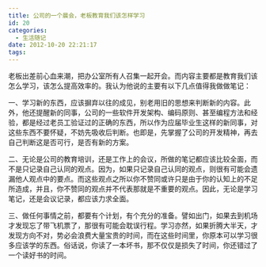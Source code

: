 ```yaml
---
title: 公司的一个晨会，老板教育我们该怎样学习
id: 20
categories:
  - 生活随记
date: 2012-10-20 22:21:17
tags:
---
```


老板出差前心血来潮，把办公室所有人召集一起开会。而内容主要都是教育我们该怎么学习，该怎么提高效率的。我认为他说的主要有以下几点值得我做做笔记：

一、学习新的东西，应该摒弃以往的成见，别老用旧的思想来判断新的内容。此外，他还提醒新的同事，公司的一些软件开发架构、编码原则、甚至编程方法和经验，都是经过老员工验证过的正确的东西，所以作为应届毕业生这样的新同事，对这些东西不要怀疑，不妨先吸收后判断。也即是，先掌握了公司的开发精神，再去自己判断这是否可行，是否有新的方案。

二、无论是公司的教育培训，还是工作上的会议，所做的笔记都应该比较全面，而不是只记录自己认同的观点。因为，如果只记录自己认同的观点，则很有可能会遗漏他人观点中的要点。而这些观点之所以你不赞同或许只是由于你的认知上的不足所造成，并且，你不赞同的观点并不代表那就是不重要的观点。因此，无论是学习笔记，还是会议记录，都应该力求全面。

三、做任何事情之前，都要有个计划，有个充分的准备。譬如出门，如果去到机场才发现忘了带飞机票了，那很有可能会耽误行程。学习亦然，如果折腾大半天，才发现方向不对，势必会浪费大量宝贵的时间，而在这些时间里，你原本可以学习很多应该学的东西。俗话说，你读了一本坏书，那不仅仅是损失了时间，你还错过了一个读好书的时间。